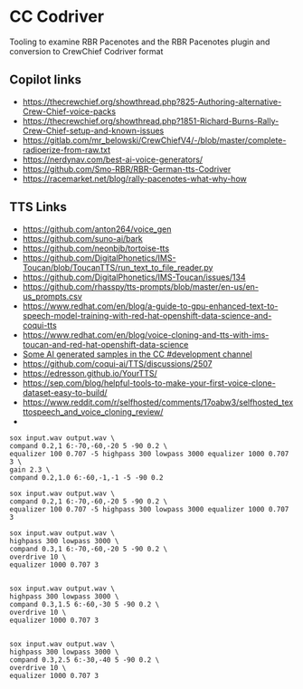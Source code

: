 # CC Codriver

Tooling to examine RBR Pacenotes and the RBR Pacenotes plugin and conversion to CrewChief Codriver format


## Copilot links

*  https://thecrewchief.org/showthread.php?825-Authoring-alternative-Crew-Chief-voice-packs
*  https://thecrewchief.org/showthread.php?1851-Richard-Burns-Rally-Crew-Chief-setup-and-known-issues
*  https://gitlab.com/mr_belowski/CrewChiefV4/-/blob/master/complete-radioerize-from-raw.txt
*  https://nerdynav.com/best-ai-voice-generators/
*  https://github.com/Smo-RBR/RBR-German-tts-Codriver
*  https://racemarket.net/blog/rally-pacenotes-what-why-how


## TTS Links

*  https://github.com/anton264/voice_gen
*  https://github.com/suno-ai/bark
*  https://github.com/neonbjb/tortoise-tts
*  https://github.com/DigitalPhonetics/IMS-Toucan/blob/ToucanTTS/run_text_to_file_reader.py
*  https://github.com/DigitalPhonetics/IMS-Toucan/issues/134
*  https://github.com/rhasspy/tts-prompts/blob/master/en-us/en-us_prompts.csv
*  https://www.redhat.com/en/blog/a-guide-to-gpu-enhanced-text-to-speech-model-training-with-red-hat-openshift-data-science-and-coqui-tts
*  https://www.redhat.com/en/blog/voice-cloning-and-tts-with-ims-toucan-and-red-hat-openshift-data-science
*  [Some AI generated samples in the CC #development channel](https://discord.com/channels/322071247032942592/1088819988917395496/1097596688362917948)
*  https://github.com/coqui-ai/TTS/discussions/2507
*  https://edresson.github.io/YourTTS/
*  https://sep.com/blog/helpful-tools-to-make-your-first-voice-clone-dataset-easy-to-build/
*  https://www.reddit.com/r/selfhosted/comments/17oabw3/selfhosted_texttospeech_and_voice_cloning_review/
*

```
sox input.wav output.wav \
compand 0.2,1 6:-70,-60,-20 5 -90 0.2 \
equalizer 100 0.707 -5 highpass 300 lowpass 3000 equalizer 1000 0.707 3 \
gain 2.3 \
compand 0.2,1.0 6:-60,-1,-1 -5 -90 0.2

sox input.wav output.wav \
compand 0.2,1 6:-70,-60,-20 5 -90 0.2 \
equalizer 100 0.707 -5 highpass 300 lowpass 3000 equalizer 1000 0.707 3

sox input.wav output.wav \
highpass 300 lowpass 3000 \
compand 0.3,1 6:-70,-60,-20 5 -90 0.2 \
overdrive 10 \
equalizer 1000 0.707 3


sox input.wav output.wav \
highpass 300 lowpass 3000 \
compand 0.3,1.5 6:-60,-30 5 -90 0.2 \
overdrive 10 \
equalizer 1000 0.707 3


sox input.wav output.wav \
highpass 300 lowpass 3000 \
compand 0.3,2.5 6:-30,-40 5 -90 0.2 \
overdrive 10 \
equalizer 1000 0.707 3
```